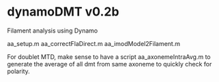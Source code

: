 # dynamoDMT v0.2b

Filament analysis using Dynamo

aa_setup.m
aa_correctFlaDirect.m
aa_imodModel2Filament.m


For doublet MTD, make sense to have a script aa_axonemeIntraAvg.m to generate the average of all dmt from same axoneme to quickly check for polarity.
